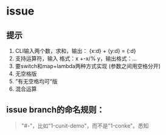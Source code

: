 # issue

## 提示
1. CLI输入两个数，求和，输出： {x:d} + {y:d} = {:d}
2.  支持运算符，输入 格式：x +-x/% y，输出格式：...
3.  要switch和map+lambda两种方式实现  (参数之间用空格分开)
4. 无空格版
5. ”有无空格均可“版
6. 混合运算

##  issue branch的命名规则：
> "#-<issue-short-desc>"，比如"1-cunit-demo"，而不是"1-conke"。悉知
